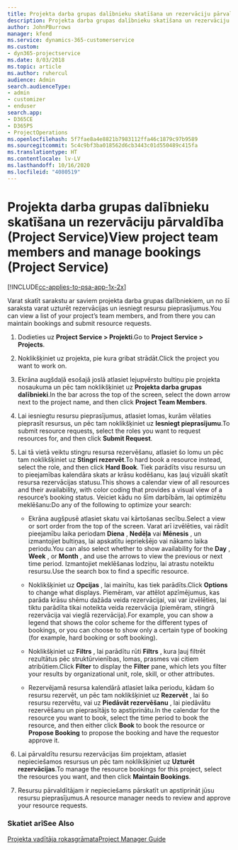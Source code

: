 ```yaml
---
title: Projekta darba grupas dalībnieku skatīšana un rezervāciju pārvaldīšana
description: Projekta darba grupas dalībnieku skatīšana un rezervāciju pārvaldība programmā Project Service
author: JohnPBurrows
manager: kfend
ms.service: dynamics-365-customerservice
ms.custom:
- dyn365-projectservice
ms.date: 8/03/2018
ms.topic: article
ms.author: ruhercul
audience: Admin
search.audienceType:
- admin
- customizer
- enduser
search.app:
- D365CE
- D365PS
- ProjectOperations
ms.openlocfilehash: 5f7fae8a4e8821b7983112ffa46c1879c97b9589
ms.sourcegitcommit: 5c4c9bf3ba018562d6cb3443c01d550489c415fa
ms.translationtype: HT
ms.contentlocale: lv-LV
ms.lasthandoff: 10/16/2020
ms.locfileid: "4080519"
---
```

# <a name="view-project-team-members-and-manage-bookings-project-service"></a><span data-ttu-id="e692d-103">Projekta darba grupas dalībnieku skatīšana un rezervāciju pārvaldība (Project Service)</span><span class="sxs-lookup"><span data-stu-id="e692d-103">View project team members and manage bookings (Project Service)</span></span>

[!INCLUDE[cc-applies-to-psa-app-1x-2x](../includes/cc-applies-to-psa-app-1x-2x.md)]

<span data-ttu-id="e692d-104">Varat skatīt sarakstu ar saviem projekta darba grupas dalībniekiem, un no šī saraksta varat uzturēt rezervācijas un iesniegt resursu pieprasījumus.</span><span class="sxs-lookup"><span data-stu-id="e692d-104">You can view a list of your project’s team members, and from there you can maintain bookings and submit resource requests.</span></span>  
  
1.  <span data-ttu-id="e692d-105">Dodieties uz **Project Service > Projekti**.</span><span class="sxs-lookup"><span data-stu-id="e692d-105">Go to **Project Service > Projects**.</span></span>  
  
2.  <span data-ttu-id="e692d-106">Noklikšķiniet uz projekta, pie kura gribat strādāt.</span><span class="sxs-lookup"><span data-stu-id="e692d-106">Click the project you want to work on.</span></span>  
  
3.  <span data-ttu-id="e692d-107">Ekrāna augšdaļā esošajā joslā atlasiet lejupvērsto bultiņu pie projekta nosaukuma un pēc tam noklikšķiniet uz **Projekta darba grupas dalībnieki**.</span><span class="sxs-lookup"><span data-stu-id="e692d-107">In the bar across the top of the screen, select the down arrow next to the project name, and then click **Project Team Members**.</span></span>  
  
4.  <span data-ttu-id="e692d-108">Lai iesniegtu resursu pieprasījumus, atlasiet lomas, kurām vēlaties pieprasīt resursus, un pēc tam noklikšķiniet uz **Iesniegt pieprasījumu**.</span><span class="sxs-lookup"><span data-stu-id="e692d-108">To submit resource requests, select the roles you want to request resources for, and then click **Submit Request**.</span></span>  
  
5.  <span data-ttu-id="e692d-109">Lai tā vietā veiktu stingru resursa rezervēšanu, atlasiet šo lomu un pēc tam noklikšķiniet uz **Stingri rezervēt**.</span><span class="sxs-lookup"><span data-stu-id="e692d-109">To hard book a resource instead, select the role, and then click **Hard Book**.</span></span> <span data-ttu-id="e692d-110">Tiek parādīts visu resursu un to pieejamības kalendāra skats ar krāsu kodēšanu, kas ļauj vizuāli skatīt resursa rezervācijas statusu.</span><span class="sxs-lookup"><span data-stu-id="e692d-110">This shows a calendar view of all resources and their availability, with color coding that provides a visual view of a resource’s booking status.</span></span> <span data-ttu-id="e692d-111">Veiciet kādu no šīm darbībām, lai optimizētu meklēšanu:</span><span class="sxs-lookup"><span data-stu-id="e692d-111">Do any of the following to optimize your search:</span></span>  
  
    -   <span data-ttu-id="e692d-112">Ekrāna augšpusē atlasiet skatu vai kārtošanas secību.</span><span class="sxs-lookup"><span data-stu-id="e692d-112">Select a view or sort order from the top of the screen.</span></span> <span data-ttu-id="e692d-113">Varat arī izvēlēties, vai rādīt pieejamību laika periodam **Diena** , **Nedēļa** vai **Mēnesis** , un izmantojiet bultiņas, lai apskatītu iepriekšējo vai nākamo laika periodu.</span><span class="sxs-lookup"><span data-stu-id="e692d-113">You can also select whether to show availability for the **Day** , **Week** , or **Month** , and use the arrows to view the previous or next time period.</span></span> <span data-ttu-id="e692d-114">Izmantojiet meklēšanas lodziņu, lai atrastu noteiktu resursu.</span><span class="sxs-lookup"><span data-stu-id="e692d-114">Use the search box to find a specific resource.</span></span>  
  
    -   <span data-ttu-id="e692d-115">Noklikšķiniet uz **Opcijas** , lai mainītu, kas tiek parādīts.</span><span class="sxs-lookup"><span data-stu-id="e692d-115">Click **Options** to change what displays.</span></span> <span data-ttu-id="e692d-116">Piemēram, var attēlot apzīmējumus, kas parāda krāsu shēmu dažāda veida rezervācijai, vai var izvēlēties, lai tiktu parādīta tikai noteikta veida rezervācija (piemēram, stingrā rezervācija vai vieglā rezervācija).</span><span class="sxs-lookup"><span data-stu-id="e692d-116">For example, you can show a legend that shows the color scheme for the different types of bookings, or you can choose to show only a certain type of booking (for example, hard booking or soft booking).</span></span>  
  
    -   <span data-ttu-id="e692d-117">Noklikšķiniet uz **Filtrs** , lai parādītu rūti **Filtrs** , kura ļauj filtrēt rezultātus pēc struktūrvienības, lomas, prasmes vai citiem atribūtiem.</span><span class="sxs-lookup"><span data-stu-id="e692d-117">Click **Filter** to display the **Filter** pane, which lets you filter your results by organizational unit, role, skill, or other attributes.</span></span>  
  
    -   <span data-ttu-id="e692d-118">Rezervējamā resursa kalendārā atlasiet laika periodu, kādam šo resursu rezervēt, un pēc tam noklikšķiniet uz **Rezervēt** , lai šo resursu rezervētu, vai uz **Piedāvāt rezervēšanu** , lai piedāvātu rezervēšanu un pieprasītājs to apstiprinātu.</span><span class="sxs-lookup"><span data-stu-id="e692d-118">In the calendar for the resource you want to book, select the time period to book the resource, and then either click **Book** to book the resource or **Propose Booking** to propose the booking and have the requestor approve it.</span></span>  
  
6.  <span data-ttu-id="e692d-119">Lai pārvaldītu resursu rezervācijas šim projektam, atlasiet nepieciešamos resursus un pēc tam noklikšķiniet uz **Uzturēt rezervācijas**.</span><span class="sxs-lookup"><span data-stu-id="e692d-119">To manage the resource bookings for this project, select the resources you want, and then click **Maintain Bookings**.</span></span>  
  
7.  <span data-ttu-id="e692d-120">Resursu pārvaldītājam ir nepieciešams pārskatīt un apstiprināt jūsu resursu pieprasījumus.</span><span class="sxs-lookup"><span data-stu-id="e692d-120">A resource manager needs to review and approve your resource requests.</span></span>  
  
### <a name="see-also"></a><span data-ttu-id="e692d-121">Skatiet arī</span><span class="sxs-lookup"><span data-stu-id="e692d-121">See Also</span></span>  
 [<span data-ttu-id="e692d-122">Projekta vadītāja rokasgrāmata</span><span class="sxs-lookup"><span data-stu-id="e692d-122">Project Manager Guide</span></span>](../psa/project-manager-guide.md)
